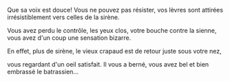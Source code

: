 Que sa voix est douce! Vous ne pouvez pas résister, vos lèvres sont attirées irrésistiblement vers celles de la sirène.

Vous avez perdu le contrôle, les yeux clos, votre bouche contre la sienne, vous avez d'un coup une sensation bizarre. 

En effet, plus de sirène, le vieux crapaud est de retour juste sous votre nez, 

vous regardant d'un oeil satisfait. Il vous a berné, vous avez bel et bien embrassé le batrassien...